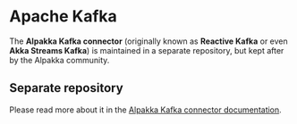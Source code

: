 # Apache Kafka

The **Alpakka Kafka connector** (originally known as **Reactive Kafka** or even **Akka Streams Kafka**) is maintained in a separate repository, but kept after by the Alpakka community.

## Separate repository

Please read more about it in the [Alpakka Kafka connector documentation](https://doc.akka.io/docs/akka-stream-kafka/current/).
